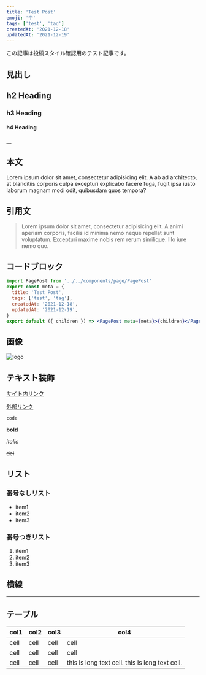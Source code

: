 ```yaml
---
title: 'Test Post'
emoji: '🪧'
tags: ['test', 'tag']
createdAt: '2021-12-18'
updatedAt: '2021-12-19'
---
```


この記事は投稿スタイル確認用のテスト記事です。

## 見出し

## h2 Heading

### h3 Heading

#### h4 Heading

\_\_

## 本文

Lorem ipsum dolor sit amet, consectetur adipisicing elit. A ab ad architecto, at blanditiis corporis culpa excepturi explicabo facere fuga, fugit ipsa iusto laborum magnam modi odit, quibusdam quos tempora?

## 引用文

> Lorem ipsum dolor sit amet, consectetur adipisicing elit. A animi aperiam corporis, facilis id minima nemo neque repellat sunt voluptatum. Excepturi maxime nobis rem rerum similique. Illo iure nemo quo.

## コードブロック

```jsx
import PagePost from '../../components/page/PagePost'
export const meta = {
  title: 'Test Post',
  tags: ['test', 'tag'],
  createdAt: '2021-12-18',
  updatedAt: '2021-12-19',
}
export default ({ children }) => <PagePost meta={meta}>{children}</PagePost>
```

## 画像

![logo](/images/logo/dinosaur_record_rectangle.svg 'dinosaur')

## テキスト装飾

[サイト内リンク](/about)

[外部リンク](https://google.com)

`code`

**bold**

_italic_

~~del~~

## リスト

### 番号なしリスト

- item1
- item2
- item3

### 番号つきリスト

1. item1
2. item2
3. item3

## 横線

<hr />

## テーブル

| col1 | col2 | col3 | col4                                            |
| ---- | ---- | ---- | ----------------------------------------------- |
| cell | cell | cell | cell                                            |
| cell | cell | cell | cell                                            |
| cell | cell | cell | this is long text cell. this is long text cell. |
